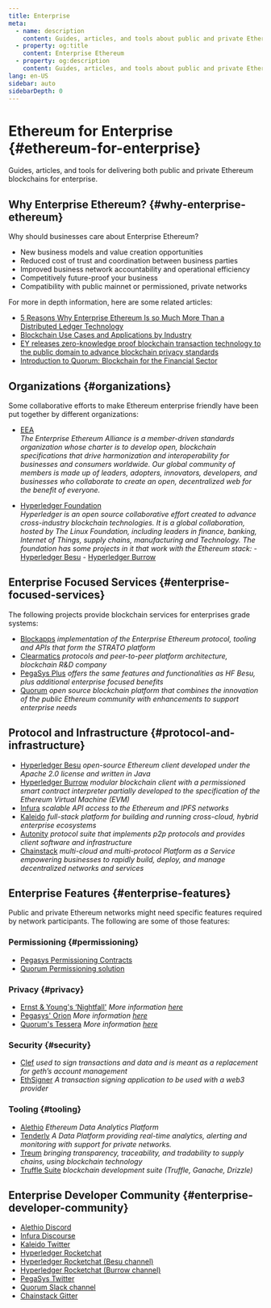 ```yaml
---
title: Enterprise
meta:
  - name: description
    content: Guides, articles, and tools about public and private Ethereum blockchains for enterprise
  - property: og:title
    content: Enterprise Ethereum
  - property: og:description
    content: Guides, articles, and tools about public and private Ethereum blockchains for enterprise
lang: en-US
sidebar: auto
sidebarDepth: 0
---
```


# Ethereum for Enterprise {#ethereum-for-enterprise}

<div class="featured">Guides, articles, and tools for delivering both public and private Ethereum blockchains for enterprise.</div>

## Why Enterprise Ethereum? {#why-enterprise-ethereum}

Why should businesses care about Enterprise Ethereum?

- New business models and value creation opportunities
- Reduced cost of trust and coordination between business parties
- Improved business network accountability and operational efficiency
- Competitively future-proof your business
- Compatibility with public mainnet or permissioned, private networks

For more in depth information, here are some related articles:

- [5 Reasons Why Enterprise Ethereum Is so Much More Than a Distributed Ledger Technology](https://media.consensys.net/5-reasons-why-enterprise-ethereum-is-so-much-more-than-a-distributed-ledger-technology-c9a89db82cb5)
- [Blockchain Use Cases and Applications by Industry](https://media.consensys.net/enterprise-ethereum-blockchain-use-cases-and-applications-by-industry-3914d1210049)
- [EY releases zero-knowledge proof blockchain transaction technology to the public domain to advance blockchain privacy standards](https://www.ey.com/en_gl/news/2019/04/ey-releases-zero-knowledge-proof-blockchain-transaction-technology-to-the-public-domain-to-advance-blockchain-privacy-standards)
- [Introduction to Quorum: Blockchain for the Financial Sector](https://medium.com/blockchain-at-berkeley/introduction-to-quorum-blockchain-for-the-financial-sector-58813f84e88c)

## Organizations {#organizations}

Some collaborative efforts to make Ethereum enterprise friendly have been put together by different organizations:

- [EEA](https://entethalliance.org/)  
  _The Enterprise Ethereum Alliance is a member-driven standards organization whose charter is to develop open, blockchain specifications that drive harmonization and interoperability for businesses and consumers worldwide. Our global community of members is made up of leaders, adopters, innovators, developers, and businesses who collaborate to create an open, decentralized web for the benefit of everyone._

- [Hyperledger Foundation](https://hyperledger.org)  
  _Hyperledger is an open source collaborative effort created to advance cross-industry blockchain technologies. It is a global collaboration, hosted by The Linux Foundation, including leaders in finance, banking, Internet of Things, supply chains, manufacturing and Technology._
  _The foundation has some projects in it that work with the Ethereum stack:_ - [Hyperledger Besu](https://www.hyperledger.org/blog/2019/08/29/announcing-hyperledger-besu) - [Hyperledger Burrow](https://www.hyperledger.org/projects/hyperledger-burrow)

## Enterprise Focused Services {#enterprise-focused-services}

The following projects provide blockchain services for enterprises grade systems:

- [Blockapps](https://blockapps.net/) _implementation of the Enterprise Ethereum protocol, tooling and APIs that form the STRATO platform_
- [Clearmatics](https://www.clearmatics.com/about) _protocols and peer-to-peer platform architecture, blockchain R&D company_
- [PegaSys Plus](https://pegasys.tech/enterprise/) _offers the same features and functionalities as HF Besu, plus additional enterprise focused benefits_
- [Quorum](https://www.goquorum.com/) _open source blockchain platform that combines the innovation of the public Ethereum community with enhancements to support enterprise needs_

## Protocol and Infrastructure {#protocol-and-infrastructure}

- [Hyperledger Besu](https://www.hyperledger.org/projects/besu) _open-source Ethereum client developed under the Apache 2.0 license and written in Java_
- [Hyperledger Burrow](https://www.hyperledger.org/projects/hyperledger-burrow) _modular blockchain client with a permissioned smart contract interpreter partially developed to the specification of the Ethereum Virtual Machine (EVM)_
- [Infura](https://infura.io/) _scalable API access to the Ethereum and IPFS networks_
- [Kaleido](https://kaleido.io/) _full-stack platform for building and running cross-cloud, hybrid enterprise ecosystems_
- [Autonity](https://www.clearmatics.com/about/) _protocol suite that implements p2p protocols and provides client software and infrastructure_
- [Chainstack](https://chainstack.com/) _multi-cloud and multi-protocol Platform as a Service empowering businesses to rapidly build, deploy, and manage decentralized networks and services_

## Enterprise Features {#enterprise-features}

Public and private Ethereum networks might need specific features required by network participants. The following are some of those features:

### Permissioning {#permissioning}

- [Pegasys Permissioning Contracts](https://github.com/PegaSysEng/permissioning-smart-contracts)
- [Quorum Permissioning solution](https://github.com/jpmorganchase/quorum/wiki/Security)

### Privacy {#privacy}

- [Ernst & Young's ‘Nightfall'](https://github.com/EYBlockchain/nightfall)
  _More information [here](https://bravenewcoin.com/insights/ernst-and-young-rolls-out-'nightfall-to-enable-private-transactions-on)_
- [Pegasys' Orion](https://docs.pantheon.pegasys.tech/en/stable/Concepts/Privacy/Privacy-Overview/)
  _More information [here](https://pegasys.tech/privacy-in-pantheon-how-it-works-and-why-your-enterprise-should-care/)_
- [Quorum's Tessera](https://docs.goquorum.com/en/latest/Privacy/Tessera/Tessera/) _More information [here](https://github.com/jpmorganchase/tessera/wiki/How-Tessera-works)_

### Security {#security}

- [Clef](https://github.com/ethereum/go-ethereum/tree/master/cmd/clef) _used to sign transactions and data and is meant as a replacement for geth’s account management_
- [EthSigner](https://gitter.im/PegaSysEng/EthSigner) _A transaction signing application to be used with a web3 provider_

### Tooling {#tooling}

- [Alethio](https://aleth.io/) _Ethereum Data Analytics Platform_
- [Tenderly](https://tenderly.dev/) _A Data Platform providing real-time analytics, alerting and monitoring with support for private networks._
- [Treum](https://treum.io/) _bringing transparency, traceability, and tradability to supply chains, using blockchain technology_
- [Truffle Suite](https://trufflesuite.com) _blockchain development suite (Truffle, Ganache, Drizzle)_

## Enterprise Developer Community {#enterprise-developer-community}

- [Alethio Discord](https://discord.gg/d2t8NuU)
- [Infura Discourse](https://community.infura.io/)
- [Kaleido Twitter](https://twitter.com/Kaleido_io)
- [Hyperledger Rocketchat](https://chat.hyperledger.org/)
- [Hyperledger Rocketchat (Besu channel)](https://chat.hyperledger.org/channel/besu)
- [Hyperledger Rocketchat (Burrow channel)](https://chat.hyperledger.org/channel/burrow)
- [PegaSys Twitter](https://twitter.com/Kaleido_io)
- [Quorum Slack channel](http://bit.ly/quorum-slack)
- [Chainstack Gitter](https://gitter.im/chainstack/Lobby)
